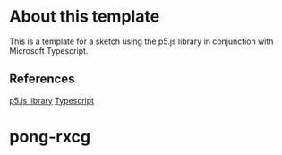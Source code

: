 # About this template

This is a template for a sketch using the p5.js library in conjunction with Microsoft Typescript.

## References

[p5.js library](https://p5js.org/)
[Typescript](https://www.typescriptlang.org/)
# pong-rxcg
